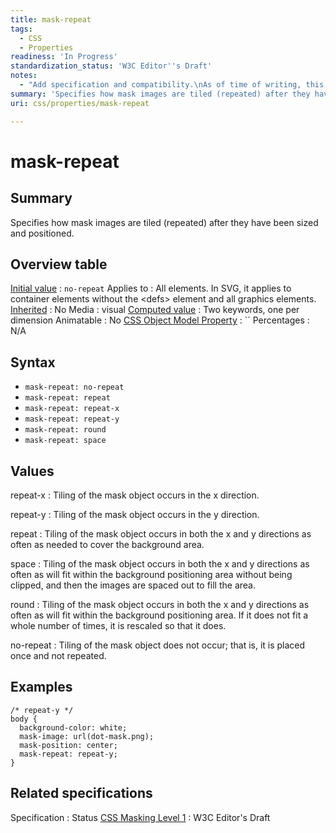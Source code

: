 ```yaml
---
title: mask-repeat
tags:
  - CSS
  - Properties
readiness: 'In Progress'
standardization_status: 'W3C Editor''s Draft'
notes:
  - "Add specification and compatibility.\nAs of time of writing, this property is not yet implemented in most browsers."
summary: 'Specifies how mask images are tiled (repeated) after they have been sized and positioned.'
uri: css/properties/mask-repeat

---
```

# mask-repeat

## Summary

Specifies how mask images are tiled (repeated) after they have been sized and positioned.

## Overview table

[Initial value](/css/concepts/initial_value)
:   `no-repeat`
Applies to
:   All elements. In SVG, it applies to container elements without the \<defs\> element and all graphics elements.
[Inherited](/css/concepts/inherited)
:   No
Media
:   visual
[Computed value](/css/concepts/computed_value)
:   Two keywords, one per dimension
Animatable
:   No
[CSS Object Model Property](/css/concepts/cssom)
:   ``
Percentages
:   N/A

## Syntax

-   `mask-repeat: no-repeat`
-   `mask-repeat: repeat`
-   `mask-repeat: repeat-x`
-   `mask-repeat: repeat-y`
-   `mask-repeat: round`
-   `mask-repeat: space`

## Values

repeat-x
:   Tiling of the mask object occurs in the x direction.

repeat-y
:   Tiling of the mask object occurs in the y direction.

repeat
:   Tiling of the mask object occurs in both the x and y directions as often as needed to cover the background area.

space
:   Tiling of the mask object occurs in both the x and y directions as often as will fit within the background positioning area without being clipped, and then the images are spaced out to fill the area.

round
:   Tiling of the mask object occurs in both the x and y directions as often as will fit within the background positioning area. If it does not fit a whole number of times, it is rescaled so that it does.

no-repeat
:   Tiling of the mask object does not occur; that is, it is placed once and not repeated.

## Examples

``` {.css}
/* repeat-y */
body {
  background-color: white;
  mask-image: url(dot-mask.png);
  mask-position: center;
  mask-repeat: repeat-y;
}
```

## Related specifications

Specification
:   Status
[CSS Masking Level 1](https://dvcs.w3.org/hg/FXTF/raw-file/default/masking/index.html)
:   W3C Editor's Draft

